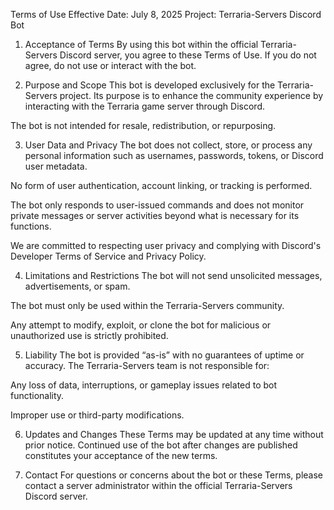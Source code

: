 Terms of Use
Effective Date: July 8, 2025
Project: Terraria-Servers Discord Bot

1. Acceptance of Terms
By using this bot within the official Terraria-Servers Discord server, you agree to these Terms of Use. If you do not agree, do not use or interact with the bot.

2. Purpose and Scope
This bot is developed exclusively for the Terraria-Servers project. Its purpose is to enhance the community experience by interacting with the Terraria game server through Discord.

The bot is not intended for resale, redistribution, or repurposing.

3. User Data and Privacy
The bot does not collect, store, or process any personal information such as usernames, passwords, tokens, or Discord user metadata.

No form of user authentication, account linking, or tracking is performed.

The bot only responds to user-issued commands and does not monitor private messages or server activities beyond what is necessary for its functions.

We are committed to respecting user privacy and complying with Discord's Developer Terms of Service and Privacy Policy.

4. Limitations and Restrictions
The bot will not send unsolicited messages, advertisements, or spam.

The bot must only be used within the Terraria-Servers community.

Any attempt to modify, exploit, or clone the bot for malicious or unauthorized use is strictly prohibited.

5. Liability
The bot is provided “as-is” with no guarantees of uptime or accuracy. The Terraria-Servers team is not responsible for:

Any loss of data, interruptions, or gameplay issues related to bot functionality.

Improper use or third-party modifications.

6. Updates and Changes
These Terms may be updated at any time without prior notice. Continued use of the bot after changes are published constitutes your acceptance of the new terms.

7. Contact
For questions or concerns about the bot or these Terms, please contact a server administrator within the official Terraria-Servers Discord server.
